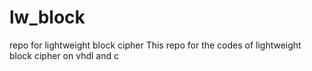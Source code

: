 # lw_block
repo for lightweight block cipher
This repo for the codes of lightweight block cipher on vhdl and c
